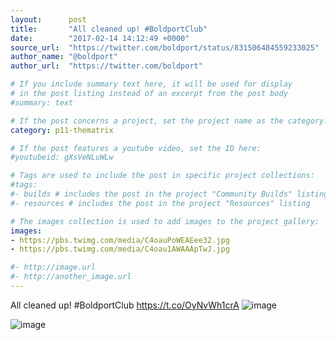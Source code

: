 ```yaml
---
layout:      post
title:       "All cleaned up! #BoldportClub"
date:        "2017-02-14 14:12:49 +0000"
source_url:  "https://twitter.com/boldport/status/831506484559233025"
author_name: "@boldport"
author_url:  "https://twitter.com/boldport"

# If you include summary text here, it will be used for display
# in the post listing instead of an excerpt from the post body
#summary: text

# If the post concerns a project, set the project name as the category:
category: p11-thematrix

# If the post features a youtube video, set the ID here:
#youtubeid: gXsVeNLuWLw

# Tags are used to include the post in specific project collections:
#tags:
#- builds # includes the post in the project "Community Builds" listing
#- resources # includes the post in the project "Resources" listing

# The images collection is used to add images to the project gallery:
images:
- https://pbs.twimg.com/media/C4oauPoWEAEee32.jpg
- https://pbs.twimg.com/media/C4oau1AWAAApTwJ.jpg

#- http://image.url
#- http://another_image.url
---
```


All cleaned up! #BoldportClub https://t.co/OyNvWh1crA
![image](https://pbs.twimg.com/media/C4oauPoWEAEee32.jpg)

![image](https://pbs.twimg.com/media/C4oau1AWAAApTwJ.jpg)


